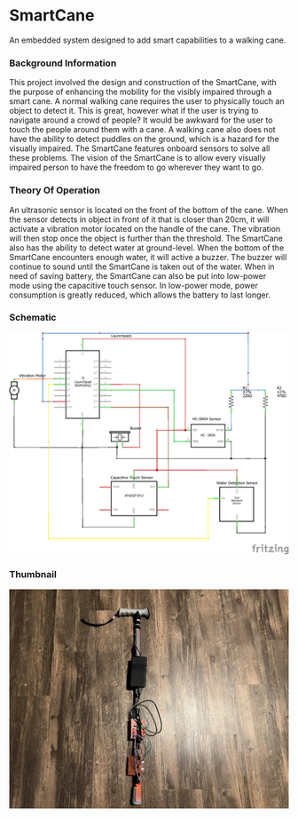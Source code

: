 # SmartCane
An embedded system designed to add smart capabilities to a walking cane.

### Background Information
This project involved the design and construction of the SmartCane, with the purpose of enhancing the mobility for the visibly impaired through a smart cane. A normal walking cane requires the user to physically touch an object to detect it. This is great, however what if the user is trying to navigate around a crowd of people? It would be awkward for the user to touch the people around them with a cane. A walking cane also does not have the ability to detect puddles on the ground, which is a hazard for the visually impaired. The SmartCane features onboard sensors to solve all these problems. The vision of the SmartCane is to allow every visually impaired person to have the freedom to go wherever they want to go. 

### Theory Of Operation
An ultrasonic sensor is located on the front of the bottom of the cane. When the sensor detects in object in front of it that is closer than 20cm, it will activate a vibration motor located on the handle of the cane. The vibration will then stop once the object is further than the threshold. The SmartCane also has the ability to detect water at ground-level. When the bottom of the SmartCane encounters enough water, it will active a buzzer. The buzzer will continue to sound until the SmartCane is taken out of the water. When in need of saving battery, the SmartCane can also be put into low-power mode using the capacitive touch sensor. In low-power mode, power consumption is greatly reduced, which allows the battery to last longer.

### Schematic
<img src="https://github.com/ZachG-gnu/SmartCane/blob/master/images/SmartCane_schematic.png" width="800" height="auto">

### Thumbnail
<img src="https://github.com/ZachG-gnu/SmartCane/blob/master/images/SmartCane_thumbnail.png" width="600" height="auto">

